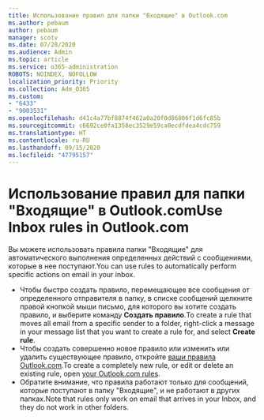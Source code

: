 ```yaml
---
title: Использование правил для папки "Входящие" в Outlook.com
ms.author: pebaum
author: pebaum
manager: scotv
ms.date: 07/28/2020
ms.audience: Admin
ms.topic: article
ms.service: o365-administration
ROBOTS: NOINDEX, NOFOLLOW
localization_priority: Priority
ms.collection: Adm_O365
ms.custom:
- "6433"
- "9003531"
ms.openlocfilehash: d41c4a77bf8874f462a0a20f0d86806f1d6fc85b
ms.sourcegitcommit: c6692ce0fa1358ec3529e59ca0ecdfdea4cdc759
ms.translationtype: HT
ms.contentlocale: ru-RU
ms.lasthandoff: 09/15/2020
ms.locfileid: "47795157"
---
```

# <a name="use-inbox-rules-in-outlookcom"></a><span data-ttu-id="bd99c-102">Использование правил для папки "Входящие" в Outlook.com</span><span class="sxs-lookup"><span data-stu-id="bd99c-102">Use Inbox rules in Outlook.com</span></span>

<span data-ttu-id="bd99c-103">Вы можете использовать правила папки "Входящие" для автоматического выполнения определенных действий с сообщениями, которые в нее поступают.</span><span class="sxs-lookup"><span data-stu-id="bd99c-103">You can use rules to automatically perform specific actions on email in your inbox.</span></span>

- <span data-ttu-id="bd99c-104">Чтобы быстро создать правило, перемещающее все сообщения от определенного отправителя в папку, в списке сообщений щелкните правой кнопкой мыши письмо, для которого вы хотите создать правило, и выберите команду **Создать правило**.</span><span class="sxs-lookup"><span data-stu-id="bd99c-104">To create a rule that moves all email from a specific sender to a folder, right-click a message in your message list that you want to create a rule for, and select  **Create rule**.</span></span>
- <span data-ttu-id="bd99c-105">Чтобы создать совершенно новое правило или изменить или удалить существующее правило, откройте [ваши правила Outlook.com](https://go.microsoft.com/fwlink/?linkid=2118142).</span><span class="sxs-lookup"><span data-stu-id="bd99c-105">To create a completely new rule, or edit or delete an existing rule, open [your Outlook.com rules](https://go.microsoft.com/fwlink/?linkid=2118142).</span></span>
- <span data-ttu-id="bd99c-106">Обратите внимание, что правила работают только для сообщений, которые поступают в папку "Входящие", и не работают в других папках.</span><span class="sxs-lookup"><span data-stu-id="bd99c-106">Note that rules only work on email that arrives in your Inbox, and they do not work in other folders.</span></span>
